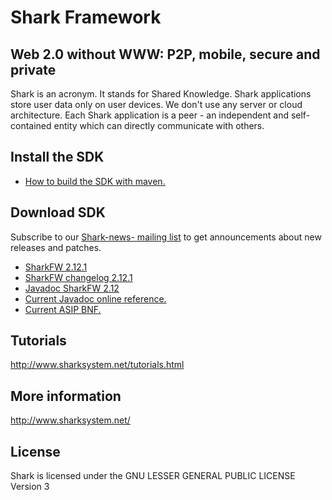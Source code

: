 Shark Framework
==============

Web 2.0 without WWW: P2P, mobile, secure and private
------------------------------------------

Shark is an acronym. It stands for Shared Knowledge. Shark applications store user data only on user devices. We don't use any server or cloud architecture. Each Shark application is a peer - an independent and self-contained entity which can directly communicate with others.

Install the SDK
---------------

 * [How to build the SDK with maven.](INSTALL.md)

Download SDK
------------

Subscribe to our [Shark-news- mailing list](https://lists.htw-berlin.de/mailman/listinfo/shark-news) to get announcements about new releases and patches.

* [SharkFW 2.12.1](http://www.sharksystem.net/releases/sharkfw.2.12.1.jar)
* [SharkFW changelog 2.12.1](http://www.sharksystem.net/releases/sharkfw.changes.2.12.1.txt)
* [Javadoc SharkFW 2.12](http://www.sharksystem.net/releases/sharkfw.javadoc.2.12.0.zip)
* [Current Javadoc online reference.](http://www.sharksystem.net/javadoc/current/)
* [Current ASIP BNF.](asip.md)

Tutorials
--------------
http://www.sharksystem.net/tutorials.html

More information
-----------------
http://www.sharksystem.net/

License
----------
Shark is licensed under the GNU LESSER GENERAL PUBLIC LICENSE Version 3
